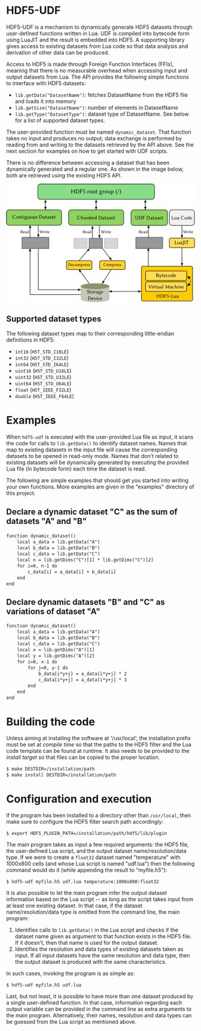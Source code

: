 # HDF5-UDF

HDF5-UDF is a mechanism to dynamically generate HDF5 datasets through
user-defined functions written in Lua. UDF is compiled into bytecode
form using LuaJIT and the result is embedded into HDF5. A supporting
library gives access to existing datasets from Lua code so that data
analysis and derivation of other data can be produced.

Access to HDF5 is made through Foreign Function Interfaces (FFIs),
meaning that there is no measurable overhead when accessing input
and output datasets from Lua. The API provides the following simple
functions to interface with HDF5 datasets:

- `lib.getData("DatasetName")`: fetches DatasetName from the HDF5
   file and loads it into memory
- `lib.getSize("DatasetName")`: number of elements in DatasetName
- `lib.getType("DatasetType")`: dataset type of DatasetName. See
   below for a list of supported dataset types.

The user-provided function must be named `dynamic_dataset`. That
function takes no input and produces no output; data exchange is
performed by reading from and writing to the datasets retrieved
by the API above. See the next section for examples on how to
get started with UDF scripts.

There is no difference between accessing a dataset that has been
dynamically generated and a regular one. As shown in the image
below, both are retrieved using the existing HDF5 API.

![](images/hdf5-udf.png)

## Supported dataset types

The following dataset types map to their corresponding little-endian
definitions in HDF5:

- `int16` (`H5T_STD_I16LE`)
- `int32` (`H5T_STD_I32LE`)
- `int64` (`H5T_STD_I64LE`)
- `uint16` (`H5T_STD_U16LE`)
- `uint32` (`H5T_STD_U32LE`)
- `uint64` (`H5T_STD_U64LE`)
- `float` (`H5T_IEEE_F32LE`)
- `double` (`H5T_IEEE_F64LE`)

# Examples

When `hdf5-udf` is executed with the user-provided Lua file as input, it
scans the code for calls to `lib.getData()` to identify dataset names.
Names that map to existing datasets in the input file will cause the
corresponding datasets to be opened in read-only mode. Names that don't
related to existing datasets will be dynamically generated by executing
the provided Lua file (in bytecode form) each time the dataset is read.

The following are simple examples that should get you started into writing
your own functions. More examples are given in the "examples" directory of
this project.

## Declare a dynamic dataset "C" as the sum of datasets "A" and "B"
```
function dynamic_dataset()
    local a_data = lib.getData("A")
    local b_data = lib.getData("B")
    local c_data = lib.getData("C")
    local n = lib.getDims("C")[1] * lib.getDims("C")[2]
    for i=0, n-1 do
        c_data[i] = a_data[i] + b_data[i]
    end
end
```

## Declare dynamic datasets "B" and "C" as variations of dataset "A"
```
function dynamic_dataset()
    local a_data = lib.getData("A")
    local b_data = lib.getData("B")
    local c_data = lib.getData("C")
    local x = lib.getDims("A")[1]
    local y = lib.getDims("A")[2]
    for i=0, x-1 do
        for j=0, y-1 do
            b_data[i*y+j] = a_data[i*y+j] * 2
            c_data[i*y+j] = a_data[i*y+j] * 3
        end
    end
end
```

# Building the code

Unless aiming at installing the software at '/usr/local', the installation
prefix must be set at *compile time* so that the paths to the HDF5 filter
and the Lua code template can be found at runtime. It also needs to be provided
to the *install target* so that files can be copied to the proper location.

```
$ make DESTDIR=/installation/path
$ make install DESTDIR=/installation/path
```

# Configuration and execution

If the program has been installed to a directory other than `/usr/local`, then
make sure to configure the HDF5 filter search path accordingly:

```
$ export HDF5_PLUGIN_PATH=/installation/path/hdf5/lib/plugin
```

The main program takes as input a few required arguments: the HDF5 file, the
user-defined Lua script, and the output dataset name/resolution/data type. If
we were to create a `float32` dataset named "temperature" with 1000x800 cells
(and whose Lua script is named "udf.lua") then the following command would do
it (while appending the result to "myfile.h5"):

```
$ hdf5-udf myfile.h5 udf.lua temperature:1000x800:float32
```

It is also possible to let the main program infer the output dataset information
based on the Lua script -- as long as the script takes input from at least one
existing dataset. In that case, if the dataset name/resolution/data type is
omitted from the command line, the main program:

1. Identifies calls to `lib.getData()` in the Lua script and checks if the dataset
   name given as argument to that function exists in the HDF5 file. If it doesn't,
   then that name is used for the output dataset.
2. Identifies the resolution and data types of existing datasets taken as input.
   If all input datasets have the same resolution and data type, then the output
   dataset is produced with the same characteristics.

In such cases, invoking the program is as simple as:

```
$ hdf5-udf myfile.h5 udf.lua
```

Last, but not least, it is possible to have more than one dataset produced by
a single user-defined function. In that case, information regarding each output
variable can be provided in the command line as extra arguments to the main
program. Alternatively, their names, resolution and data types can be guessed
from the Lua script as mentioned above.
